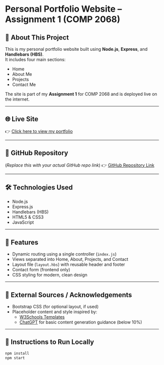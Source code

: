 # Personal Portfolio Website – Assignment 1 (COMP 2068)

## 👋 About This Project
This is my personal portfolio website built using **Node.js**, **Express**, and **Handlebars (HBS)**.  
It includes four main sections:
- Home
- About Me
- Projects
- Contact Me

The site is part of my **Assignment 1** for COMP 2068 and is deployed live on the internet.

---

## 🌐 Live Site
👉 [Click here to view my portfolio](https://comp2068jsframeworks-1-6mhh.onrender.com)  


---

## 📁 GitHub Repository
(*Replace this with your actual GitHub repo link*)
👉 [GitHub Repository Link](https://github.com/manozchhetr/COMP2068JSFrameworks/tree/main/ASSIGNMENT01)  


---

## 🛠️ Technologies Used
- Node.js
- Express.js
- Handlebars (HBS)
- HTML5 & CSS3
- JavaScript

---

## 🧠 Features
- Dynamic routing using a single controller (`index.js`)
- Views separated into Home, About, Projects, and Contact
- Layout file (`layout.hbs`) with reusable header and footer
- Contact form (frontend only)
- CSS styling for modern, clean design

---

## 💬 External Sources / Acknowledgements
- Bootstrap CSS (for optional layout, if used)
- Placeholder content and style inspired by:
  - [W3Schools Templates](https://www.w3schools.com/w3css/w3css_templates.asp)
  - [ChatGPT](https://chat.openai.com/) for basic content generation guidance (below 10%)

---

## 📜 Instructions to Run Locally
```bash
npm install
npm start
